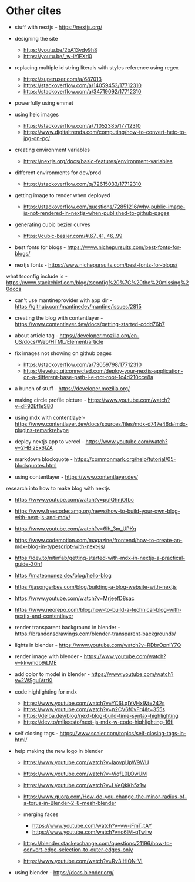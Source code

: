 # Other cites

- stuff with nextjs - https://nextjs.org/

- designing the site

  - https://youtu.be/2bA13vdv9h8
  - https://youtu.be/_w-iYiEXrl0

- replacing multiple id string literals with styles reference using regex

  - https://superuser.com/a/687013
  - https://stackoverflow.com/a/14059453/17712310
  - https://stackoverflow.com/a/34719092/17712310

- powerfully using emmet

- using heic images

  - https://stackoverflow.com/a/71052385/17712310
  - https://www.digitaltrends.com/computing/how-to-convert-heic-to-jpg-on-pc/

- creating environment variables

  - https://nextjs.org/docs/basic-features/environment-variables

- different environments for dev/prod

  - https://stackoverflow.com/q/72615033/17712310

- getting image to render when deployed

  - https://stackoverflow.com/questions/72851216/why-public-image-is-not-rendered-in-nextjs-when-published-to-github-pages

- generating cubic bezier curves

  - https://cubic-bezier.com/#.67,.41,.46,.99

- best fonts for blogs - https://www.nichepursuits.com/best-fonts-for-blogs/
- nextjs fonts - https://www.nichepursuits.com/best-fonts-for-blogs/

what tsconfig include is - https://www.stackchief.com/blog/tsconfig%20%7C%20the%20missing%20docs

- can't use mantineprovider with app dir - https://github.com/mantinedev/mantine/issues/2815

- creating the blog with contentlayer - https://www.contentlayer.dev/docs/getting-started-cddd76b7

- about article tag - https://developer.mozilla.org/en-US/docs/Web/HTML/Element/article

- fix images not showing on github pages

  - https://stackoverflow.com/a/73059798/17712310
  - https://levelup.gitconnected.com/deploy-your-nextjs-application-on-a-different-base-path-i-e-not-root-1c4d210cce8a

- a bunch of stuff - https://developer.mozilla.org/

- making circle profile picture - https://www.youtube.com/watch?v=dF92Ef1eS80

- using mdx with contentlayer- https://www.contentlayer.dev/docs/sources/files/mdx-d747e46d#mdx-plugins-remarkrehype

- deploy nextjs app to vercel - https://www.youtube.com/watch?v=2HBIzEx6IZA

- markdown blockquote - https://commonmark.org/help/tutorial/05-blockquotes.html

- using contentlayer - https://www.contentlayer.dev/

research into how to make blog with nextjs

- https://www.youtube.com/watch?v=puIQhnjOfbc
- https://www.freecodecamp.org/news/how-to-build-your-own-blog-with-next-js-and-mdx/
- https://www.youtube.com/watch?v=6ih_3m_UPKg
- https://www.codemotion.com/magazine/frontend/how-to-create-an-mdx-blog-in-typescript-with-next-js/
- https://dev.to/nitinfab/getting-started-with-mdx-in-nextjs-a-practical-guide-30hf
- https://mateonunez.dev/blog/hello-blog
- https://jasongerbes.com/blog/building-a-blog-website-with-nextjs
- https://www.youtube.com/watch?v=MrjeefD8sac
- https://www.neorepo.com/blog/how-to-build-a-technical-blog-with-nextjs-and-contentlayer

- render transparent background in blender - https://brandonsdrawings.com/blender-transparent-backgrounds/

- lights in blender - https://www.youtube.com/watch?v=RDbrOpnIY7Q
- render image with blender - https://www.youtube.com/watch?v=kkwmdb9iLME
- add color to model in blender - https://www.youtube.com/watch?v=2WSguIVrrKI

- code highlighting for mdx

  - https://www.youtube.com/watch?v=YC6LqIYVHxI&t=242s
  - https://www.youtube.com/watch?v=n2CV6f0vFr4&t=355s
  - https://delba.dev/blog/next-blog-build-time-syntax-highlighting
  - https://dev.to/mikeesto/next-js-mdx-w-code-highlighting-16fi

- self closing tags - https://www.scaler.com/topics/self-closing-tags-in-html/

- help making the new logo in blender

  - https://www.youtube.com/watch?v=laovpUpW9WU
  - https://www.youtube.com/watch?v=ViqfL0LOwUM
  - https://www.youtube.com/watch?v=LVeQkKh5z1w
  - https://www.quora.com/How-do-you-change-the-minor-radius-of-a-torus-in-Blender-2-8-mesh-blender

  - merging faces

    - https://www.youtube.com/watch?v=vw-jFmT_tAY
    - https://www.youtube.com/watch?v=o6lM-qTwliw

  - https://blender.stackexchange.com/questions/21196/how-to-convert-edge-selection-to-outer-edges-only
  - https://www.youtube.com/watch?v=Rv3IHlON-VI

- using blender - https://docs.blender.org/
